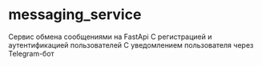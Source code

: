 # messaging_service
Сервис обмена сообщениями на FastApi
С регистрацией  и аутентификацией пользователей
С уведомлением пользователя  через Telegram-бот
